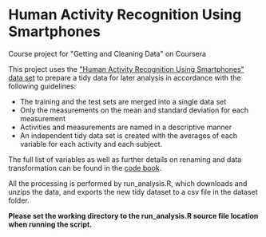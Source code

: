 # Human Activity Recognition Using Smartphones
Course project for "Getting and Cleaning Data" on Coursera 

This project uses the ["Human Activity Recognition Using Smartphones" data set](http://archive.ics.uci.edu/ml/datasets/Human+Activity+Recognition+Using+Smartphones) to prepare a tidy data for later analysis in accordance with the following guidelines:

 - The training and the test sets are merged into a single data set
 - Only the measurements on the mean and standard deviation for each measurement
 - Activities and measurements are named in a descriptive manner
 - An independent tidy data set is created with the averages of each variable for each activity and each subject.
 
 The full list of variables as well as further details on renaming and data transformation can be found in the [code book](CodeBook.md).
 
 All the processing is performed by run_analysis.R, which downloads and unzips the data, and exports the new tidy dataset to a csv file in the dataset folder.
 
 **Please set the working directory to the run_analysis.R source file location when running the script.**
